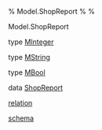 % Model.ShopReport
% 
% 

Model.ShopReport

type [MInteger](Model-ShopReport.html#t:MInteger)

type [MString](Model-ShopReport.html#t:MString)

type [MBool](Model-ShopReport.html#t:MBool)

data [ShopReport](Model-ShopReport.html#t:ShopReport)

[relation](Model-ShopReport.html#v:relation)

[schema](Model-ShopReport.html#v:schema)
